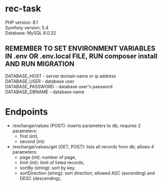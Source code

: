 # rec-task

PHP version: 8.1 \
Symfony version: 5.4 \
Database: MySQL 8.0.32

## REMEMBER TO SET ENVIRONMENT VARIABLES IN .env OR .env.local FILE, RUN composer install AND RUN MIGRATION
DATABASE_HOST - server domain name or ip address \
DATABASE_USER - database user \
DATABASE_PASSWORD - database user's password \
DATABASE_DBNAME - database name

# Endpoints
- /exchange/values (POST): inserts parameters to db; requires 2 parameters: 
  - first (int), 
  - second (int)
- /exchange/values/get (GET, POST): lists all records from db; allows 4 parameters:
  - page (int): number of page,
  - limit (int): limit of listed records,
  - sortBy (string): sort by key,
  - sortDirection (string): sort direction; allowed ASC (ascending) and DESC (descending),